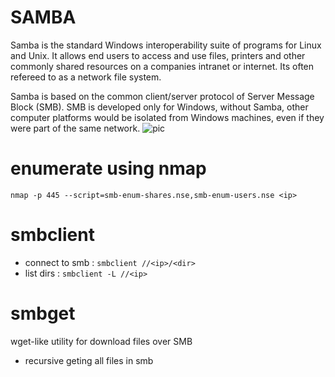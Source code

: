 # SAMBA
Samba is the standard Windows interoperability suite of programs for Linux and Unix. It allows end users to access and use files, printers and other commonly shared resources on a companies intranet or internet. Its often refereed to as a network file system.


Samba is based on the common client/server protocol of Server Message Block (SMB). SMB is developed only for Windows, without Samba, other computer platforms would be isolated from Windows machines, even if they were part of the same network.
![pic](https://i.imgur.com/bkgVNy3.png)
# enumerate using nmap
```
nmap -p 445 --script=smb-enum-shares.nse,smb-enum-users.nse <ip>
```

# smbclient
- connect to smb : ```smbclient //<ip>/<dir>```
- list dirs : ```smbclient -L //<ip>```

# smbget
wget-like utility for download files over SMB
- recursive geting all files in smb
